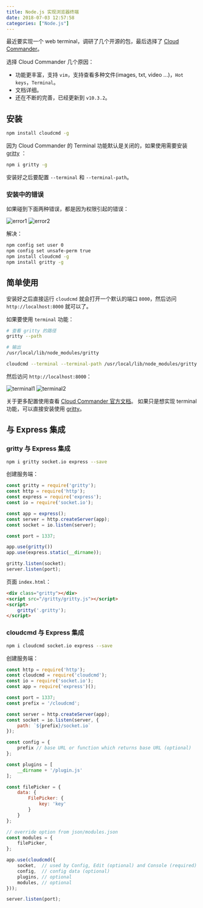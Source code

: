 ```yaml
---
title: Node.js 实现浏览器终端
date: 2018-07-03 12:57:58
categories: ["Node.js"]
---
```


最近要实现一个 web terminal，调研了几个开源的包，最后选择了 [Cloud Commander](http://cloudcmd.io/)。

<!--more-->

选择 Cloud Commander 几个原因：

- 功能更丰富，支持 `vim`，支持查看多种文件(images, txt, video ...)，`Hot keys`，`Terminal`。
- 文档详细。
- 还在不断的完善，已经更新到 `v10.3.2`。

## 安装

```bash
npm install cloudcmd -g
```

因为 Cloud Commander 的 Terminal 功能默认是关闭的，如果使用需要安装 [gritty](https://github.com/cloudcmd/gritty) ：

```bash
npm i gritty -g
```

安装好之后要配置 `--terminal` 和 `--terminal-path`。

### 安装中的错误

如果碰到下面两种错误，都是因为权限引起的错误：

![error1](/images/web-terminal/error1.JPG)
![error2](/images/web-terminal/error2.JPG)

解决：

```bash
npm config set user 0
npm config set unsafe-perm true
npm install cloudcmd -g
npm install gritty -g
```

## 简单使用

安装好之后直接运行 `cloudcmd` 就会打开一个默认的端口 `8000`，然后访问 `http://localhost:8000` 就可以了。

如果要使用 `terminal` 功能：

```bash
# 查看 gritty 的路径
gritty --path

# 输出
/usr/local/lib/node_modules/gritty

cloudcmd --terminal --terminal-path /usr/local/lib/node_modules/gritty --save
```

然后访问 `http://localhost:8000`：

![terminal1](/images/web-terminal/terminal1.JPG)
![terminal2](/images/web-terminal/terminal2.JPG)


关于更多配置使用查看 [Cloud Commander 官方文档](http://cloudcmd.io/)。
如果只是想实现 terminal 功能，可以直接安装使用 [gritty](https://github.com/cloudcmd/gritty)。

## 与 Express 集成

### gritty 与 Express 集成

```bash
npm i gritty socket.io express --save
```

创建服务端：

```javascript
const gritty = require('gritty');
const http = require('http');
const express = require('express');
const io = require('socket.io');

const app = express();
const server = http.createServer(app);
const socket = io.listen(server);

const port = 1337;

app.use(gritty())
app.use(express.static(__dirname));

gritty.listen(socket);
server.listen(port);
```

页面 `index.html`：

```html
<div class="gritty"></div>
<script src="/gritty/gritty.js"></script>
<script>
    gritty('.gritty');
</script>
```

### cloudcmd 与 Express 集成

```bash
npm i cloudcmd socket.io express --save
```

创建服务端：

```javascript
const http = require('http');
const cloudcmd = require('cloudcmd');
const io = require('socket.io');
const app = require('express')();

const port = 1337;
const prefix = '/cloudcmd';

const server = http.createServer(app);
const socket = io.listen(server, {
    path: `${prefix}/socket.io`
});

const config = {
    prefix // base URL or function which returns base URL (optional)
};

const plugins = [
    __dirname + '/plugin.js'
];

const filePicker = {
    data: {
        FilePicker: {
            key: 'key'
        }
    }
};

// override option from json/modules.json
const modules = {
    filePicker,
};

app.use(cloudcmd({
    socket,  // used by Config, Edit (optional) and Console (required)
    config,  // config data (optional)
    plugins, // optional
    modules, // optional
}));

server.listen(port);
```
